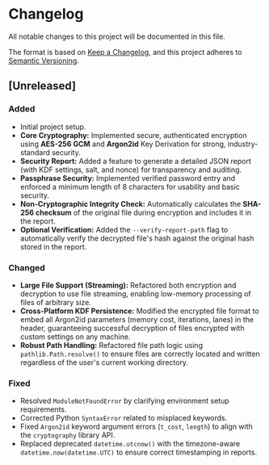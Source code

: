 # Changelog

All notable changes to this project will be documented in this file.

The format is based on [Keep a Changelog](https://keepachangelog.com/en/1.0.0/),
and this project adheres to [Semantic Versioning](https://semver.org/spec/v2.0.0.html).

## [Unreleased]

### Added
- Initial project setup.
- **Core Cryptography:** Implemented secure, authenticated encryption using **AES-256 GCM** and **Argon2id** Key Derivation for strong, industry-standard security.
- **Security Report:** Added a feature to generate a detailed JSON report (with KDF settings, salt, and nonce) for transparency and auditing.
- **Passphrase Security:** Implemented verified password entry and enforced a minimum length of 8 characters for usability and basic security.
- **Non-Cryptographic Integrity Check:** Automatically calculates the **SHA-256 checksum** of the original file during encryption and includes it in the report.
- **Optional Verification:** Added the `--verify-report-path` flag to automatically verify the decrypted file's hash against the original hash stored in the report.

### Changed
- **Large File Support (Streaming):** Refactored both encryption and decryption to use file streaming, enabling low-memory processing of files of arbitrary size.
- **Cross-Platform KDF Persistence:** Modified the encrypted file format to embed all Argon2id parameters (memory cost, iterations, lanes) in the header, guaranteeing successful decryption of files encrypted with custom settings on any machine.
- **Robust Path Handling:** Refactored file path logic using `pathlib.Path.resolve()` to ensure files are correctly located and written regardless of the user's current working directory.

### Fixed
- Resolved `ModuleNotFoundError` by clarifying environment setup requirements.
- Corrected Python `SyntaxError` related to misplaced keywords.
- Fixed `Argon2id` keyword argument errors (`t_cost`, `length`) to align with the `cryptography` library API.
- Replaced deprecated `datetime.utcnow()` with the timezone-aware `datetime.now(datetime.UTC)` to ensure correct timestamping in reports.